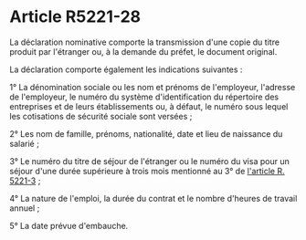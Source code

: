 # Article R5221-28

La déclaration nominative comporte la transmission d'une copie du titre produit par l'étranger ou, à la demande du préfet, le document original. 
  
  
La déclaration comporte également les indications suivantes : 
  
  
1° La dénomination sociale ou les nom et prénoms de l'employeur, l'adresse de l'employeur, le numéro du système d'identification du répertoire des entreprises et de leurs établissements ou, à défaut, le numéro sous lequel les cotisations de sécurité sociale sont versées ; 
  
  
2° Les nom de famille, prénoms, nationalité, date et lieu de naissance du salarié ; 
  
  
3° Le numéro du titre de séjour de l'étranger ou le numéro du visa pour un séjour d'une durée supérieure à trois mois mentionné au 3° de [l'article R. 5221-3][1] ; 
  
  
4° La nature de l'emploi, la durée du contrat et le nombre d'heures de travail annuel ; 
  
  
5° La date prévue d'embauche.

 [1]: /affichCodeArticle.do?cidTexte=LEGITEXT000006072050&idArticle=LEGIARTI000018495568&dateTexte=&categorieLien=cid
